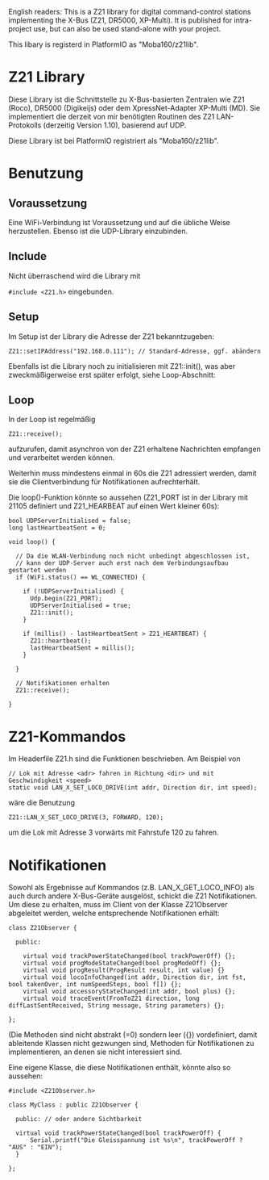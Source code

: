 English readers: This is a Z21 library for digital command-control stations implementing the X-Bus (Z21, DR5000, XP-Multi). It is published for intra-project use, but can also be used stand-alone with your project.

This libary is registerd in PlatformIO as "Moba160/z21lib".

# Z21 Library
Diese Library ist die Schnittstelle zu X-Bus-basierten Zentralen wie Z21 (Roco), DR5000 (Digikeijs) oder dem XpressNet-Adapter XP-Multi (MD). Sie implementiert die derzeit von mir benötigten Routinen des Z21 LAN-Protokolls (derzeitig Version 1.10), basierend auf UDP.

Diese Library ist bei PlatformIO registriert als "Moba160/z21lib".

# Benutzung
## Voraussetzung
Eine WiFi-Verbindung ist Voraussetzung und auf die übliche Weise herzustellen. Ebenso ist die UDP-Library einzubinden.

## Include
Nicht überraschend wird die Library mit

`#include <Z21.h>`
eingebunden.

## Setup
Im Setup ist der Library die Adresse der Z21 bekanntzugeben:

```
Z21::setIPAddress("192.168.0.111"); // Standard-Adresse, ggf. abändern
```

Ebenfalls ist die Library noch zu initialisieren mit Z21::init(), was aber zweckmäßigerweise erst später erfolgt, siehe Loop-Abschnitt:

## Loop
In der Loop ist regelmäßig
```
Z21::receive();
```
aufzurufen, damit asynchron von der Z21 erhaltene Nachrichten empfangen und verarbeitet werden können.

Weiterhin muss mindestens einmal in 60s die Z21 adressiert werden, damit sie die Clientverbindung für Notifikationen aufrechterhält.

Die loop()-Funktion könnte so aussehen (Z21_PORT ist in der Library mit 21105 definiert und Z21_HEARBEAT auf einen Wert kleiner 60s):

```
bool UDPServerInitialised = false;
long lastHeartbeatSent = 0;

void loop() {

  // Da die WLAN-Verbindung noch nicht unbedingt abgeschlossen ist,
  // kann der UDP-Server auch erst nach dem Verbindungsaufbau gestartet werden
  if (WiFi.status() == WL_CONNECTED) {

    if (!UDPServerInitialised) {
      Udp.begin(Z21_PORT);
      UDPServerInitialised = true;
      Z21::init();
    }

    if (millis() - lastHeartbeatSent > Z21_HEARTBEAT) {
      Z21::heartbeat();
      lastHeartbeatSent = millis();
    }

  }

  // Notifikationen erhalten
  Z21::receive();

}

```

# Z21-Kommandos
Im Headerfile Z21.h sind die Funktionen beschrieben. Am Beispiel von

```
// Lok mit Adresse <adr> fahren in Richtung <dir> und mit Geschwindigkeit <speed>
static void LAN_X_SET_LOCO_DRIVE(int addr, Direction dir, int speed);
```
wäre die Benutzung

```
Z21::LAN_X_SET_LOCO_DRIVE(3, FORWARD, 120);
```
um die Lok mit Adresse 3 vorwärts mit Fahrstufe 120 zu fahren.

# Notifikationen
Sowohl als Ergebnisse auf Kommandos (z.B. LAN_X_GET_LOCO_INFO) als auch durch andere X-Bus-Geräte ausgelöst, schickt die Z21 Notifikationen. Um diese zu erhalten, muss im Client von der Klasse Z21Observer abgeleitet werden, welche entsprechende Notifikationen erhält:

```
class Z21Observer { 

  public:

    virtual void trackPowerStateChanged(bool trackPowerOff) {};
    virtual void progModeStateChanged(bool progModeOff) {};
    virtual void progResult(ProgResult result, int value) {}
    virtual void locoInfoChanged(int addr, Direction dir, int fst, bool takenOver, int numSpeedSteps, bool f[]) {};
    virtual void accessoryStateChanged(int addr, bool plus) {};
    virtual void traceEvent(FromToZ21 direction, long diffLastSentReceived, String message, String parameters) {};

};
```
(Die Methoden sind nicht abstrakt (=0) sondern leer ({}) vordefiniert, damit ableitende Klassen nicht gezwungen sind, Methoden für Notifikationen zu implementieren, an denen sie nicht interessiert sind.

Eine eigene Klasse, die diese Notifikationen enthält, könnte also so aussehen:

```
#include <Z21Observer.h>

class MyClass : public Z21Observer {
  
  public: // oder andere Sichtbarkeit
  
  virtual void trackPowerStateChanged(bool trackPowerOff) {
      Serial.printf("Die Gleisspannung ist %s\n", trackPowerOff ? "AUS" : "EIN");
  }
  
};
```